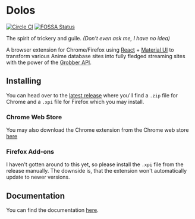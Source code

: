 # Dolos
[![Circle CI][circleci-shield]][circleci-url]
[![FOSSA Status][fossa-shield]][fossa-url]

The spirit of trickery and guile. *(Don't even ask me, I have no idea)*

A browser extension for Chrome/Firefox using [React] + [Material UI][material-ui] to
transform various Anime database sites into fully fledged streaming
sites with the power of the [Grobber API][grobber-repository].

## Installing
You can head over to the [latest release][latest-release] where you'll find
a `.zip` file for Chrome and a `.xpi` file for Firefox which you may install.

### Chrome Web Store
You may also download the Chrome extension from the Chrome web store [here][chrome-download]

### Firefox Add-ons
I haven't gotten around to this yet, so please install the `.xpi` file from the release manually.
The downside is, that the extension won't automatically update to newer versions.

## Documentation
You can find the documentation [here][dolos-docs].


[dolos-docs]: https://myanimestream.github.io/dolos/docs/

[react]: https://reactjs.org/
[material-ui]: https://material-ui.com/
[grobber-repository]: https://github.com/MyAnimeStream/grobber

[latest-release]: https://github.com/MyAnimeStream/dolos/releases/latest
[chrome-download]: https://chrome.google.com/webstore/detail/myanimestream/keocjanldkcmlfimikagifcggihmblmf

[circleci-shield]: https://circleci.com/gh/MyAnimeStream/dolos.svg?style=svg
[circleci-url]: https://circleci.com/gh/MyAnimeStream/dolos
[fossa-shield]: https://app.fossa.io/api/projects/git%2Bgithub.com%2FMyAnimeStream%2Fdolos.svg?type=shield
[fossa-url]: https://app.fossa.io/projects/git%2Bgithub.com%2FMyAnimeStream%2Fdolos